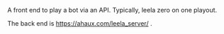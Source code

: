 A front end to play a bot via an API.
Typically, leela zero on one playout.

The back end is https://ahaux.com/leela_server/ .




